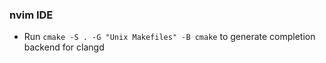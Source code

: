 ### nvim IDE
- Run `cmake -S . -G "Unix Makefiles" -B cmake` to generate completion backend for clangd
